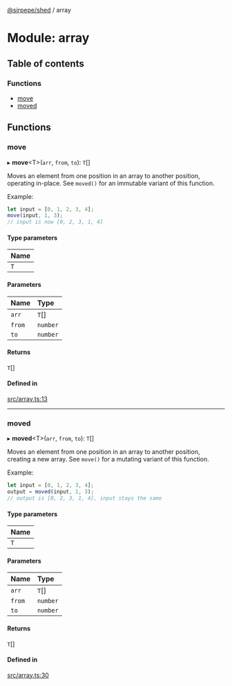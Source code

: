 [@sirpepe/shed](../README.md) / array

# Module: array

## Table of contents

### Functions

- [move](array.md#move)
- [moved](array.md#moved)

## Functions

### move

▸ **move**<T\>(`arr`, `from`, `to`): `T`[]

Moves an element from one position in an array to another position, operating
in-place. See `moved()` for an immutable variant of this function.

Example:

```javascript
let input = [0, 1, 2, 3, 4];
move(input, 1, 3);
// input is now [0, 2, 3, 1, 4]
```

#### Type parameters

| Name |
| :------ |
| `T` |

#### Parameters

| Name | Type |
| :------ | :------ |
| `arr` | `T`[] |
| `from` | `number` |
| `to` | `number` |

#### Returns

`T`[]

#### Defined in

[src/array.ts:13](https://github.com/SirPepe/shed/blob/7c3ac3f/src/array.ts#L13)

___

### moved

▸ **moved**<T\>(`arr`, `from`, `to`): `T`[]

Moves an element from one position in an array to another position, creating
a new array. See `move()` for a mutating variant of this function.

Example:

```javascript
let input = [0, 1, 2, 3, 4];
output = moved(input, 1, 3);
// output is [0, 2, 3, 1, 4], input stays the same
```

#### Type parameters

| Name |
| :------ |
| `T` |

#### Parameters

| Name | Type |
| :------ | :------ |
| `arr` | `T`[] |
| `from` | `number` |
| `to` | `number` |

#### Returns

`T`[]

#### Defined in

[src/array.ts:30](https://github.com/SirPepe/shed/blob/7c3ac3f/src/array.ts#L30)
